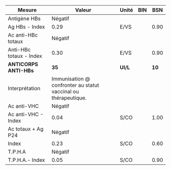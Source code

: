 |         Mesure        |                            Valeur                            |  Unité |BIN|  BSN |
|-----------------------|--------------------------------------------------------------|--------|---|------|
|      Antigène HBs     |                            Négatif                           |        |   |      |
|     Ag HBs - Index    |                             0.29                             |  E/VS  |   | 0.90 |
|   Ac anti-HBc totaux  |                            Négatif                           |        |   |      |
|Anti-HBc totaux - Index|                             0.30                             |  E/VS  |   | 0.90 |
| **ANTICORPS ANTI-HBs**|                            **35**                            |**UI/L**|   |**10**|
|     Interprétation    |Immunisation @ confronter au statut vaccinal ou thérapeutique.|        |   |      |
|      Ac anti-VHC      |                            Négatif                           |        |   |      |
|  Ac anti-VHC - Index  |                             0.04                             |  S/CO  |   | 1.00 |
|   Ac totaux + Ag P24  |                            Négatif                           |        |   |      |
|         Index         |                             0.23                             |  S/CO  |   | 0.60 |
|        T.P.H.A        |                            Négatif                           |        |   |      |
|    T.P.H.A.- Index    |                             0.05                             |  S/CO  |   | 0.90 |